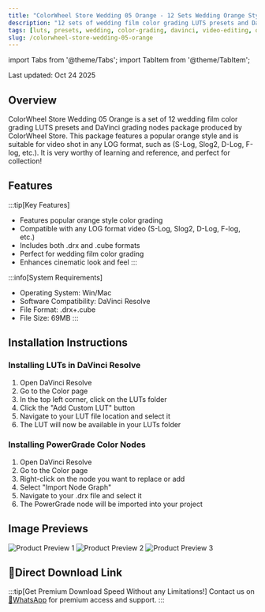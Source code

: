 ```yaml
---
title: "ColorWheel Store Wedding 05 Orange - 12 Sets Wedding Orange Style LUTs and DaVinci Color Grading Nodes"
description: "12 sets of wedding film color grading LUTS presets and DaVinci grading nodes with popular orange style from ColorWheel Store, suitable for any LOG format video shooting."
tags: [luts, presets, wedding, color-grading, davinci, video-editing, orange-style]
slug: /colorwheel-store-wedding-05-orange
---
```


import Tabs from '@theme/Tabs';
import TabItem from '@theme/TabItem';

Last updated: Oct 24 2025

## Overview

ColorWheel Store Wedding 05 Orange is a set of 12 wedding film color grading LUTS presets and DaVinci grading nodes package produced by ColorWheel Store. This package features a popular orange style and is suitable for video shot in any LOG format, such as (S-Log, Slog2, D-Log, F-log, etc.). It is very worthy of learning and reference, and perfect for collection!

## Features

:::tip[Key Features]
- Features popular orange style color grading
- Compatible with any LOG format video (S-Log, Slog2, D-Log, F-log, etc.)
- Includes both .drx and .cube formats
- Perfect for wedding film color grading
- Enhances cinematic look and feel
:::

:::info[System Requirements]
- Operating System: Win/Mac
- Software Compatibility: DaVinci Resolve
- File Format: .drx+.cube
- File Size: 69MB
:::

## Installation Instructions

<Tabs>
<TabItem value="davinci" label="DaVinci Resolve" default>

### Installing LUTs in DaVinci Resolve

1. Open DaVinci Resolve
2. Go to the Color page
3. In the top left corner, click on the LUTs folder
4. Click the "Add Custom LUT" button
5. Navigate to your LUT file location and select it
6. The LUT will now be available in your LUTs folder

</TabItem>
<TabItem value="powergrade" label="PowerGrade Nodes">

### Installing PowerGrade Color Nodes

1. Open DaVinci Resolve
2. Go to the Color page
3. Right-click on the node you want to replace or add
4. Select "Import Node Graph"
5. Navigate to your .drx file and select it
6. The PowerGrade node will be imported into your project

</TabItem>
</Tabs>

## Image Previews

![Product Preview 1](https://www.vfx123.com/wp-content/uploads/2025/09/175792799-ed79d03a37c59ce.jpg)
![Product Preview 2](https://www.vfx123.com/wp-content/uploads/2025/09/1757922821-451e3c12d57ba85.jpg)
![Product Preview 3](https://www.vfx123.com/wp-content/uploads/2025/09/1757922837-89774f36121cf7f.jpg)

## 🚀Direct Download Link

:::tip[Get Premium Download Speed Without any Limitations!]
Contact us on [💬WhatsApp](https://wa.me/+8613237610083) for premium  access and support.
:::
